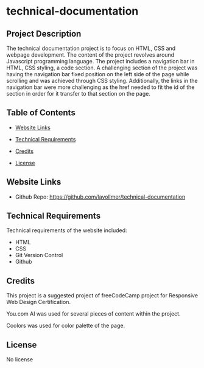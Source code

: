 # technical-documentation

## Project Description

The technical documentation project is to focus on HTML, CSS and webpage development. The content of the project revolves around Javascript programming language. The project includes a navigation bar in HTML, CSS styling, a code section. A challenging section of the project was having the navigation bar fixed position on the left side of the page while scrolling and was achieved through CSS styling. Additionally, the links in the navigation bar were more challenging as the href needed to fit the id of the section in order for it transfer to that section on the page.

## Table of Contents

- [Website Links](#websitelinks)
- [Technical Requirements](#technicalrequirements)
- [Credits](#credits)
- [License](#license)

  <a id="homepage"></a>

## Website Links

- Github Repo: https://github.com/lavollmer/technical-documentation

  <a id="technicalrequirements"></a>

## Technical Requirements

Technical requirements of the website included:

- HTML
- CSS
- Git Version Control
- Github

<a id="credits"></a>

## Credits

This project is a suggested project of freeCodeCamp project for Responsive Web Design Certification.

You.com AI was used for several pieces of content within the project.

Coolors was used for color palette of the page.

<a id="license"></a>

## License

No license
